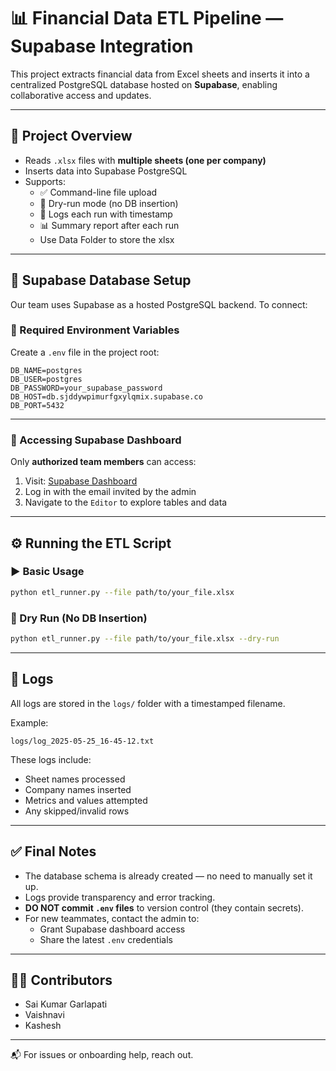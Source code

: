 # 📊 Financial Data ETL Pipeline — Supabase Integration

This project extracts financial data from Excel sheets and inserts it into a centralized PostgreSQL database hosted on **Supabase**, enabling collaborative access and updates.

---

## 🚀 Project Overview

- Reads `.xlsx` files with **multiple sheets (one per company)**
- Inserts data into Supabase PostgreSQL
- Supports:
  - ✅ Command-line file upload
  - 🔄 Dry-run mode (no DB insertion)
  - 📁 Logs each run with timestamp
  - 📊 Summary report after each run
  - Use Data Folder to store the xlsx 
---

## 🧱 Supabase Database Setup

Our team uses Supabase as a hosted PostgreSQL backend. To connect:

### 🧩 Required Environment Variables

Create a `.env` file in the project root:

```
DB_NAME=postgres
DB_USER=postgres
DB_PASSWORD=your_supabase_password
DB_HOST=db.sjddywpimurfgxylqmix.supabase.co
DB_PORT=5432
```

---

### 🔐 Accessing Supabase Dashboard

Only **authorized team members** can access:

1. Visit: [Supabase Dashboard](https://supabase.com/dashboard/project/sjddywpimurfgxylqmix/editor/17267?schema=public)
2. Log in with the email invited by the admin
3. Navigate to the `Editor` to explore tables and data

---

## ⚙️ Running the ETL Script

### ▶️ Basic Usage

```bash
python etl_runner.py --file path/to/your_file.xlsx
```

### 🧪 Dry Run (No DB Insertion)

```bash
python etl_runner.py --file path/to/your_file.xlsx --dry-run
```

---

## 📝 Logs

All logs are stored in the `logs/` folder with a timestamped filename.

Example:
```
logs/log_2025-05-25_16-45-12.txt
```

These logs include:
- Sheet names processed
- Company names inserted
- Metrics and values attempted
- Any skipped/invalid rows

---

## ✅ Final Notes

- The database schema is already created — no need to manually set it up.
- Logs provide transparency and error tracking.
- **DO NOT commit `.env` files** to version control (they contain secrets).
- For new teammates, contact the admin to:
  - Grant Supabase dashboard access
  - Share the latest `.env` credentials

---

## 👨‍💻 Contributors

- Sai Kumar Garlapati 
- Vaishnavi
- Kashesh

---

📬 For issues or onboarding help, reach out.
